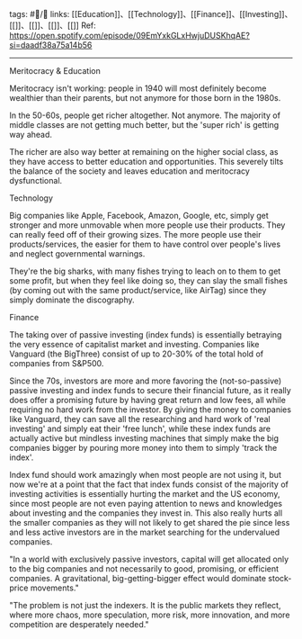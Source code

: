 tags: #📝️/🌿
links: [[Education]]、[[Technology]]、[[Finance]]、[[Investing]]、[[]]、[[]]、[[]]、[[]]
Ref:
https://open.spotify.com/episode/09EmYxkGLxHwjuDUSKhqAE?si=daadf38a75a14b56

---
Meritocracy & Education


Meritocracy isn't working: people in 1940 will most definitely become wealthier than their parents, but not anymore for those born in the 1980s.

In the 50-60s, people get richer altogether. Not anymore. The majority of middle classes are not getting much better, but the 'super rich' is getting way ahead.

The richer are also way better at remaining on the higher social class, as they have access to better education and opportunities. This severely tilts the balance of the society and leaves education and meritocracy dysfunctional.

Technology

Big companies like Apple, Facebook, Amazon, Google, etc, simply get stronger and more unmovable when more people use their products. They can really feed off of their growing sizes. The more people use their products/services, the easier for them to have control over people's lives and neglect governmental warnings.

They're the big sharks, with many fishes trying to leach on to them to get some profit, but when they feel like doing so, they can slay the small fishes (by coming out with the same product/service, like AirTag) since they simply dominate the discography.

Finance


The taking over of passive investing (index funds) is essentially betraying the very essence of capitalist market and investing. Companies like Vanguard (the BigThree) consist of up to 20-30% of the total hold of companies from S&P500.

Since the 70s, investors are more and more favoring the (not-so-passive) passive investing and index funds to secure their financial future, as it really does offer a promising future by having great return and low fees, all while requiring no hard work from the investor. By giving the money to companies like Vanguard, they can save all the researching and hard work of 'real investing' and simply eat their 'free lunch', while these index funds are actually active but mindless investing machines that simply make the big companies bigger by pouring more money into them to simply 'track the index'.

Index fund should work amazingly when most people are not using it, but now we're at a point that the fact that index funds consist of the majority of investing activities is essentially hurting the market and the US economy, since most people are not even paying attention to news and knowledges about investing and the companies they invest in. This also really hurts all the smaller companies as they will not likely to get shared the pie since less and less active investors are in the market searching for the undervalued companies.

"In a world with exclusively passive investors, capital will get allocated only to the big companies and not necessarily to good, promising, or efficient companies. A gravitational, big-getting-bigger effect would dominate stock-price movements."

"The problem is not just the indexers. It is the public markets they reflect, where more chaos, more speculation, more risk, more innovation, and more competition are desperately needed."
